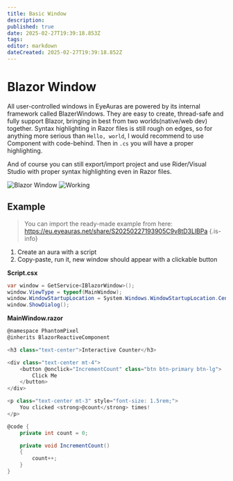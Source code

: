 ```yaml
---
title: Basic Window
description: 
published: true
date: 2025-02-27T19:39:18.853Z
tags: 
editor: markdown
dateCreated: 2025-02-27T19:39:18.852Z
---
```


# Blazor Window
All user-controlled windows in EyeAuras are powered by its internal framework called BlazerWindows. 
They are easy to create, thread-safe and fully support Blazor, bringing in best from two worlds(native/web dev) together.
Syntax highlighting in Razor files is still rough on edges, so for anything more serious than `Hello, world`, I would recommend to use Component with code-behind. Then in `.cs` you will have a proper highlighting.

And of course you can still export/import project and use Rider/Visual Studio with proper syntax highlighting even in Razor files.
 
![Blazor Window](https://s3.eyeauras.net/media/2025/02/NVIDIA_Overlay_XRahnHfM6ayTo7lA.png)
![Working](https://s3.eyeauras.net/media/2025/02/NVIDIA_Overlay_n2fqzy1i8MZi1OqM.png)

## Example 
> You can import the ready-made example from here: https://eu.eyeauras.net/share/S20250227193905C9v8tD3LlBPa
{.is-info}

1. Create an aura with a script
2. Copy-paste, run it, new window should appear with a clickable button

**Script.csx**
```csharp
var window = GetService<IBlazorWindow>();
window.ViewType = typeof(MainWindow);
window.WindowStartupLocation = System.Windows.WindowStartupLocation.CenterScreen;
window.ShowDialog();
```

**MainWindow.razor**
```csharp
@namespace PhantomPixel
@inherits BlazorReactiveComponent

<h3 class="text-center">Interactive Counter</h3>

<div class="text-center mt-4">
    <button @onclick="IncrementCount" class="btn btn-primary btn-lg">
        Click Me
    </button>
</div>

<p class="text-center mt-3" style="font-size: 1.5rem;">
    You clicked <strong>@count</strong> times!
</p>

@code {
    private int count = 0;

    private void IncrementCount()
    {
        count++;
    }
}
```